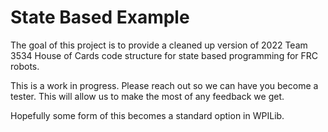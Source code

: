 # State Based Example

The goal of this project is to provide a cleaned up version of 2022 Team 3534 House of Cards code structure for state based programming for FRC robots. 

This is a work in progress. Please reach out so we can have you become a tester. This will allow us to make the most of any feedback we get.

Hopefully some form of this becomes a standard option in WPILib.

